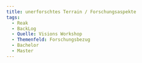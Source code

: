 ```yaml
---
title: unerforschtes Terrain / Forschungsaspekte
tags:
  - Reak
  - BackLog
  - Quelle: Visions Workshop
  - Themenfeld: Forschungsbezug
  - Bachelor
  - Master
---
```

